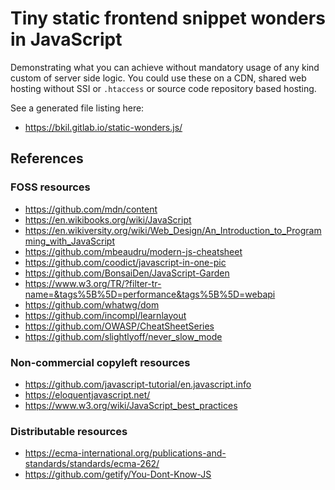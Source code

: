# Tiny static frontend snippet wonders in JavaScript

Demonstrating what you can achieve without mandatory usage of any kind custom of server side logic. You could use these on a CDN, shared web hosting without SSI or `.htaccess` or source code repository based hosting.

See a generated file listing here:

* https://bkil.gitlab.io/static-wonders.js/

## References

### FOSS resources

* https://github.com/mdn/content
* https://en.wikibooks.org/wiki/JavaScript
* https://en.wikiversity.org/wiki/Web_Design/An_Introduction_to_Programming_with_JavaScript
* https://github.com/mbeaudru/modern-js-cheatsheet
* https://github.com/coodict/javascript-in-one-pic
* https://github.com/BonsaiDen/JavaScript-Garden
* https://www.w3.org/TR/?filter-tr-name=&tags%5B%5D=performance&tags%5B%5D=webapi
* https://github.com/whatwg/dom
* https://github.com/incompl/learnlayout
* https://github.com/OWASP/CheatSheetSeries
* https://github.com/slightlyoff/never_slow_mode

### Non-commercial copyleft resources

* https://github.com/javascript-tutorial/en.javascript.info
* https://eloquentjavascript.net/
* https://www.w3.org/wiki/JavaScript_best_practices

### Distributable resources

* https://ecma-international.org/publications-and-standards/standards/ecma-262/
* https://github.com/getify/You-Dont-Know-JS
